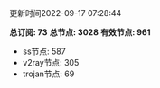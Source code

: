 更新时间2022-09-17 07:28:44

**总订阅: 73**
**总节点: 3028**
**有效节点: 961**
- ss节点: 587
- v2ray节点: 305
- trojan节点: 69
